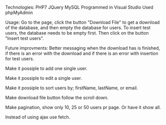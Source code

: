 Technologies:
PHP7
JQuery
MySQL
Programmed in Visual Studio
Used phpMyAdmin

Usage:
Go to the page, click the button "Download File" to get a download of the database, and then empty the database for users.
To insert test users, the database needs to be empty first. Then click on the button "Insert test users".

Future improvments:
Better messaging when the download has is finished, if there is an error with the download and if there is an error with insertion for test users.

Make it possiple to add one single user.

Make it possiple to edit a single user.

Make it possiple to sort users by; firstName, lastName, or email.

Make download file button follow the scroll down.

Make pagination, show only 10, 25 or 50 users pr page. Or have it show all.

Instead of using ajax use fetch.